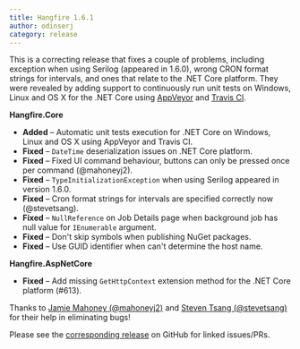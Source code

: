 ```yaml
---
title: Hangfire 1.6.1
author: odinserj
category: release
---
```


This is a correcting release that fixes a couple of problems, including exception when using Serilog (appeared in 1.6.0), wrong CRON format strings for intervals, and ones that relate to the .NET Core platform. They were revealed by adding support to continuously run unit tests on Windows, Linux and OS X for the .NET Core using [AppVeyor](https://www.appveyor.com/) and [Travis CI](https://travis-ci.org/).

**Hangfire.Core**

* **Added** – Automatic unit tests execution for .NET Core on Windows, Linux and OS X using AppVeyor and Travis&nbsp;CI.
* **Fixed** – `DateTime` deserialization issues on .NET Core platform.
* **Fixed** – Fixed UI command behaviour, buttons can only be pressed once per command (@mahoneyj2).
* **Fixed** – `TypeInitializationException` when using Serilog appeared in version 1.6.0.
* **Fixed** – Cron format strings for intervals are specified correctly now (@stevetsang).
* **Fixed** – `NullReference` on Job Details page when background job has null value for `IEnumerable` argument.
* **Fixed** – Don't skip symbols when publishing NuGet packages.
* **Fixed** – Use GUID identifier when can't determine the host name.

**Hangfire.AspNetCore**

* **Fixed** – Add missing `GetHttpContext` extension method for the .NET Core platform (#613).

Thanks to [Jamie Mahoney (@mahoneyj2)](https://github.com/mahoneyj2) and [Steven Tsang (@stevetsang)](https://github.com/stevetsang) for their help in eliminating bugs!

Please see the [corresponding release](https://github.com/HangfireIO/Hangfire/releases/tag/v1.6.1) on GitHub for linked issues/PRs.